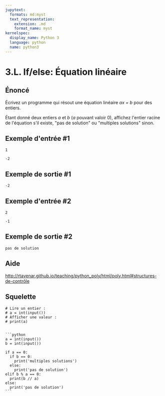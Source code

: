 ```yaml
---
jupytext:
  formats: md:myst
  text_representation:
    extension: .md
    format_name: myst
kernelspec:
  display_name: Python 3
  language: python
  name: python3
---
```


# 3.L. If/else: Équation linéaire

## **Énoncé**

Écrivez un programme qui résout une équation linéaire _ax = b_ pour des entiers.

Étant donné deux entiers _a_ et _b_ (_a_ pouvant valoir 0), affichez l'entier racine de l'équation s'il existe, "pas de solution" ou "multiples solutions" sinon.

## Exemple d'entrée #1

```
1
```

```
-2
```

## Exemple de sortie #1

```
-2
```

## Exemple d'entrée #2

```
2
```

```
-1
```

## Exemple de sortie #2

```
pas de solution
```

## Aide

http://rtavenar.github.io/teaching/python_poly/html/poly.html#structures-de-contrôle

## Squelette

```{code-cell} python
# Lire un entier :
# a = int(input())
# Afficher une valeur :
# print(a)
```

````{dropdown} Proposition de solution

```python
a = int(input())
b = int(input())

if a == 0:
  if b == 0:
    print('multiples solutions')
  else:
    print('pas de solution')
elif b % a == 0:
  print(b // a)
else:
  print('pas de solution')
```
````
